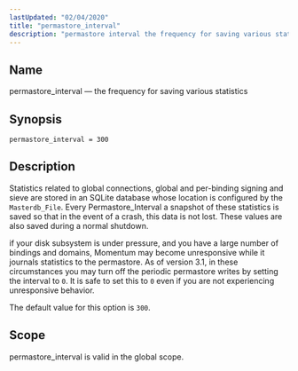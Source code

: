 ```yaml
---
lastUpdated: "02/04/2020"
title: "permastore_interval"
description: "permastore interval the frequency for saving various statistics permastore interval 300 Statistics related to global connections global and per binding signing and sieve are stored in an SQ Lite database whose location is configured by the Masterdb File Every Permastore Interval a snapshot of these statistics is saved so that..."
---
```


<a name="conf.ref.permastore_interval"></a> 
## Name

permastore_interval — the frequency for saving various statistics

## Synopsis

`permastore_interval = 300`

<a name="idp10998736"></a> 
## Description

Statistics related to global connections, global and per-binding signing and sieve are stored in an SQLite database whose location is configured by the `Masterdb_File`. Every Permastore_Interval a snapshot of these statistics is saved so that in the event of a crash, this data is not lost. These values are also saved during a normal shutdown.

if your disk subsystem is under pressure, and you have a large number of bindings and domains, Momentum may become unresponsive while it journals statistics to the permastore. As of version 3.1, in these circumstances you may turn off the periodic permastore writes by setting the interval to `0`. It is safe to set this to `0` even if you are not experiencing unresponsive behavior.

The default value for this option is `300`.

<a name="idp11003616"></a> 
## Scope

permastore_interval is valid in the global scope.